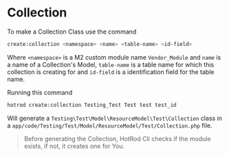 # Collection

To make a Collection Class use the command 

   ```bash
   create:collection <namespace> <name> <table-name> <id-field>
   ```

Where `<namespace>` is a M2 custom module name `Vendor_Module` and `name` is a name of a Collection's Model, `table-name` is a table name 
for which this collection is creating for and `id-field` is a identification field for the table name.

Running this command

   ``` bash
   hotrod create:collection Testing_Test Test test test_id
   ```
Will generate a `Testing\Test\Model\ResourceModel\Test\Collection` class in a `app/code/Testing/Test/Model/ResourceModel/Test/Collection.php` file.

> Before generating the Collection, HotRod Cli checks if the module exists, if not, it creates one for You.